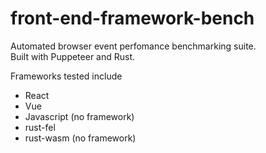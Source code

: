 # front-end-framework-bench

Automated browser event perfomance benchmarking suite.  
Built with Puppeteer and Rust.

Frameworks tested include

- React
- Vue
- Javascript (no framework)
- rust-fel
- rust-wasm (no framework)
